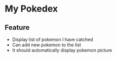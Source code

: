 # My Pokedex

## Feature

- Display list of pokemon I have catched
- Can add new pokemon to the list
- It should automatically display pokemon picture
